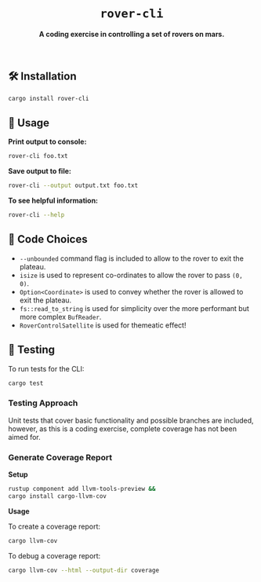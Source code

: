 <div align="center">
  <h1><code>rover-cli</code></h1>
  <strong>
    A coding exercise in controlling a set of rovers on mars.
  </strong>
</div>
<br><br>

## 🛠 Installation

```sh
cargo install rover-cli
```

## 🔋 Usage

**Print output to console:**

```sh
rover-cli foo.txt
```

**Save output to file:**
```sh
rover-cli --output output.txt foo.txt
```

**To see helpful information:**

```sh
rover-cli --help
```

## 💭 Code Choices

 - `--unbounded` command flag is included to allow to the rover to exit the plateau.
 - `isize` is used to represent co-ordinates to allow the rover to pass `(0, 0)`.
 - `Option<Coordinate>` is used to convey whether the rover is allowed to exit the plateau.
 - `fs::read_to_string` is used for simplicity over the more performant but more complex `BufReader`.
 - `RoverControlSatellite` is used for themeatic effect!

## 🔬 Testing

To run tests for the CLI:

```sh
cargo test
```

### Testing Approach

Unit tests that cover basic functionality and possible branches are included, however, as this is a coding exercise, complete coverage has not been aimed for. 

### Generate Coverage Report

**Setup**

```sh
rustup component add llvm-tools-preview &&
cargo install cargo-llvm-cov
```

**Usage**

To create a coverage report:

```sh
cargo llvm-cov
```

To debug a coverage report:

```sh
cargo llvm-cov --html --output-dir coverage
```